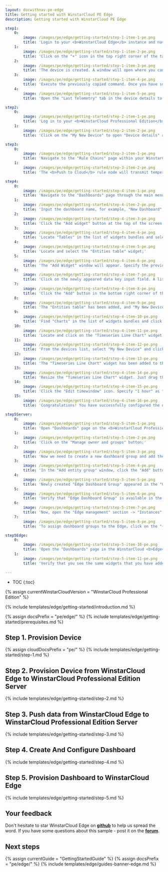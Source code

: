 ```yaml
---
layout: docwithnav-pe-edge
title: Getting started with WinstarCloud PE Edge
description: Getting started with WinstarCloud PE Edge

step1:
    0:
        image: /images/pe/edge/getting-started/step-1-item-1-pe.png
        title: 'Login to your <b>WinstarCloud Edge</b> instance and navigate to the "Entities" section -> "Devices" page;'
    1:
        image: /images/pe/edge/getting-started/step-1-item-2-pe.png
        title: 'Click on the "+" icon in the top right corner of the table and select "Add new device". Enter a name for the device, for example, "My New Device". No other changes are required at this time. Click "Add" to create the device;'
    2:
        image: /images/pe/edge/getting-started/step-1-item-3-pe.png
        title: 'The device is created. A window will open where you can check the device&#39;s connection to WinstarCloud Edge. Select the messaging protocol and your operating system. Install the necessary client tools and copy the command;'
    3:
        image: /images/pe/edge/getting-started/step-1-item-4-pe.png
        title: 'Execute the previously copied command. Once you have successfully published the "temperature" readings, the device state should be changed from "Inactive" to "Active" and you should see the published "temperature" readings. Now, close the connectivity window;'
    4:
        image: /images/pe/edge/getting-started/step-1-item-5-pe.png
        title: 'Open the "Last Telemetry" tab in the device details to check the received telemetry.'

step2:
    0:
        image: /images/pe/edge/getting-started/step-2-item-1-pe.png
        title: 'Log in to your <b>WinstarCloud Professional Edition</b> instance and navigate to the "Devices" page. Confirm that the device "My New Device" has been created on the WinstarCloud Community Edition cloud;'
    1:
        image: /images/pe/edge/getting-started/step-2-item-2-pe.png
        title: 'Click om the "My New Device" to open "Device details" and navigate to the "Relations" tab. Switch the direction from "From" to "To" to view the relation to the Edge that provisioned this device.'

step3:
    0:
        image: /images/pe/edge/getting-started/step-3-item-1-pe.png
        title: 'Navigate to the "Rule Chains" page within your WinstarCloud <b>Edge</b> instance and open the "Edge Root Rule Chain".'
    1:
        image: /images/pe/edge/getting-started/step-3-item-2-pe.png
        title: 'The <b>Push to Cloud</b> rule node will transmit temperature timeseries data to the cloud once it has been stored in the local database.'

step4:
    0:
        image: /images/pe/edge/getting-started/step-4-item-1-pe.png
        title: 'Navigate to the "Dashboards" page through the main menu on the left of the screen. Then, click the "+" sign in the upper right corner of the screen, and select "Create new dashboard" from the drop-down menu;'
    1:
        image: /images/pe/edge/getting-started/step-4-item-2-pe.png
        title: 'Input the dashboard name, for example, "New Dashboard", and click "Add" to create the dashboard;'
    2:
        image: /images/pe/edge/getting-started/step-4-item-3-pe.png
        title: 'Click the "Add widget" button at the top of the screen or click the large "Add new widget" icon in the center of the screen (if this is your first widget on this dashboard);'
    3:
        image: /images/pe/edge/getting-started/step-4-item-4-pe.png
        title: 'Locate "Tables" in the list of widgets bundles and select this menu item;'
    4:
        image: /images/pe/edge/getting-started/step-4-item-5-pe.png
        title: 'Locate and select the "Entities table" widget;'
    5:
        image: /images/pe/edge/getting-started/step-4-item-6-pe.png
        title: 'The "Add Widget" window will appear. Specify the previously created device "My New Device" in the "Device" field. The “name” key has already been added to the “Columns” section, which is responsible for the column with the device name. You need to add another column that will display the value of the "temperature" key. To do this, click "Add column" to add a new field to enter the data key;'
    6:
        image: /images/pe/edge/getting-started/step-4-item-7-pe.png
        title: 'Click on the newly appeared data key input field. A list of available data keys will open. Select "temperature" data key;'
    7:
        image: /images/pe/edge/getting-started/step-4-item-8-pe.png
        title: 'Click the "Add" button in the bottom right corner of the widget to complete adding the widget;'
    8:
        image: /images/pe/edge/getting-started/step-4-item-9-pe.png
        title: 'The "Entities table" has been added, and "My New Device" is displayed in the list. Let&#39;s add another widget. Click the "Add widget" button;'
    9:
        image: /images/pe/edge/getting-started/step-4-item-10-pe.png
        title: 'Find "Charts" in the list of widgets bundles and click on this menu item;'
    10:
        image: /images/pe/edge/getting-started/step-4-item-11-pe.png
        title: 'Locate and click on the "Timeseries Line Chart" widget;'
    11:
        image: /images/pe/edge/getting-started/step-4-item-12-pe.png
        title: 'From the devices list, select "My New Device" and click "Add" button;'
    12:
        image: /images/pe/edge/getting-started/step-4-item-13-pe.png
        title: 'The "Timeseries Line Chart" widget has been added to the dashboard. Drag and Drop the "Timeseries Line Chart" widget to the top right corner of the dashboard;'
    13:
        image: /images/pe/edge/getting-started/step-4-item-14-pe.png
        title: 'Resize the "Timeseries Line Chart" widget. Just drag the bottom right corner of the widget;'
    14:
        image: /images/pe/edge/getting-started/step-4-item-15-pe.png
        title: 'Click the "Edit timewindow" icon. Specify "1 hour" as the time period and "None" as the "Data aggregation function". Click "Update" button. Apply all changes by clicking "Save" button in the upper right corner of the screen.'
    15:
        image: /images/pe/edge/getting-started/step-4-item-16-pe.png
        title: 'Congratulations! You have successfully configured the dashboard. Now, when you send a new telemetry reading, it will immediately appear in the table.'

step5Server:
    0:
        image: /images/pe/edge/getting-started/step-5-item-1-pe.png
        title: 'Open "Dashboards" page on the <b>WinstarCloud Professional Edition</b> server. Click on the "Dashboard details" icon of the "New Dashboard" to view details;'
    1:
        image: /images/pe/edge/getting-started/step-5-item-2-pe.png
        title: 'Click on the "Manage owner and groups" button;'
    2:
        image: /images/pe/edge/getting-started/step-5-item-3-pe.png
        title: 'Now we need to create a new dashboard group and add the previously created dashboard to it. Enter a name for the new dashboard group (for example, "Edge Dashboard Group") in the "Groups" fields and click "Create a new one!" blue link;'
    3:
        image: /images/pe/edge/getting-started/step-5-item-4-pe.png
        title: 'In the "Add entity group" window, click the "Add" button to create new dashboard group;'
    4:
        image: /images/pe/edge/getting-started/step-5-item-5-pe.png
        title: 'Newly created "Edge Dashboard Group" appeared in the "Groups" field. Click the "Update" button;'
    5:
        image: /images/pe/edge/getting-started/step-5-item-6-pe.png
        title: 'Verify that "Edge Dashboard Group" is available in the "Groups" field;'
    6:
        image: /images/pe/edge/getting-started/step-5-item-7-pe.png
        title: 'Now, open the "Edge management" section -> "Instances" page. Click on the "Manage edge dashboard groups" icon of the edge instance to view dashboards that are already assigned to this Edge;'
    7:
        image: /images/pe/edge/getting-started/step-5-item-8-pe.png
        title: 'To assign dashboard groups to the Edge, click on the "+" icon and select "Edge Dashboard Group" from the list, and click "Assign" button. This dashboard group will be provisioned to the edge.'

step5Edge:
    0:
        image: /images/pe/edge/getting-started/step-5-item-10-pe.png
        title: 'Open the "Dashboards" page in the WinstarCloud <b>Edge</b> UI. Open "My New Dashboard".'    
    1:
        image: /images/pe/edge/getting-started/step-5-item-11-pe.png
        title: 'Verify that you see the same widgets that you have added on the cloud and temperature readings from the device.'

---
```


* TOC
{:toc}

{% assign currentWinstarCloudVersion = "WinstarCloud Professional Edition" %}

{% include templates/edge/getting-started/introduction.md %}

{% assign docsPrefix = "pe/edge/" %}
{% include templates/edge/getting-started/prerequisites.md %}

## Step 1. Provision Device

{% assign cloudDocsPrefix = "pe/" %}
{% include templates/edge/getting-started/step-1.md %}

## Step 2. Provision Device from WinstarCloud Edge to WinstarCloud Professional Edition Server

{% include templates/edge/getting-started/step-2.md %}

## Step 3. Push data from WinstarCloud Edge to WinstarCloud Professional Edition Server

{% include templates/edge/getting-started/step-3.md %}

## Step 4. Create And Configure Dashboard

{% include templates/edge/getting-started/step-4.md %}

## Step 5. Provision Dashboard to WinstarCloud Edge

{% include templates/edge/getting-started/step-5.md %}

## Your feedback

Don't hesitate to star WinstarCloud Edge on **[github](https://github.com/winstarcloud/winstarcloud-edge)** to help us spread the word.
If you have some questions about this sample - post it on the **[forum](https://groups.google.com/forum/#!forum/winstarcloud)**.
## Next steps

{% assign currentGuide = "GettingStartedGuide" %}
{% assign docsPrefix = "pe/edge/" %}
{% include templates/edge/guides-banner-edge.md %}